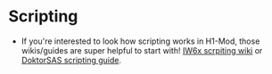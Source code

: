 # Scripting

* If you're interested to look how scripting works in H1-Mod, those wikis/guides are super helpful to start with! [IW6x scrpiting wiki](https://github.com/XLabsProject/iw6x-client/wiki) or [DoktorSAS scripting guide](https://github.com/DoktorSAS/IW6X-S1X-Scripting-Guide/wiki).